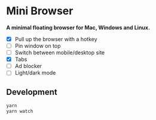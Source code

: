 # Mini Browser

**A minimal floating browser for Mac, Windows and Linux.**

- [x] Pull up the browser with a hotkey
- [ ] Pin window on top
- [ ] Switch between mobile/desktop site
- [x] Tabs
- [ ] Ad blocker
- [ ] Light/dark mode

## Development

```sh
yarn
yarn watch
```